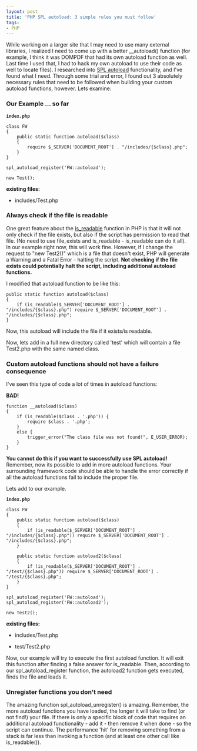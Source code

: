 ```yaml
---
layout: post
title: 'PHP SPL autoload: 3 simple rules you must follow'
tags:
- PHP
---
```

While working on a larger site that I may need to use many external libraries, I realized I need to come up with a better __autoload() function (for example, I think it was DOMPDF that had its own autoload function as well.  Last time I used that, I had to hack my own autoload to use their code as well to locate files).  I researched into [SPL autoload](http://us2.php.net/manual/en/function.spl-autoload-register.php) functionality, and I've found what I need.  Through some trial and error, I found out 3 absolutely necessary rules that need to be followed when building your custom autoload functions, however.  Lets examine:

### Our Example ... so far

**`index.php`**
```php?start_inline=1    
class FW
{
    public static function autoload($class)
    {
        require $_SERVER['DOCUMENT_ROOT'] . "/includes/{$class}.php";
    }
}

spl_autoload_register('FW::autoload');

new Test();
```
    
**existing files:**

  * includes/Test.php

### Always check if the file is readable

One great feature about the [is_readable](http://us3.php.net/is_readable) function in PHP is that it will not only check if the file exists, but also if the script has permission to read that file.  (No need to use file_exists and is_readable - is_readable can do it all).  In our example right now, this will work fine.  However, if I change the request to "new Test2()" which is a file that doesn't exist, PHP will generate a Warning and a Fatal Error - halting the script.  **Not checking if the file exists could potentially halt the script, including additional autoload functions.**

I modified that autoload function to be like this:

```php?start_inline=1    
public static function autoload($class)
{
    if (is_readable($_SERVER['DOCUMENT_ROOT'] . "/includes/{$class}.php") require $_SERVER['DOCUMENT_ROOT'] . "/includes/{$class}.php";
}
```
    
Now, this autoload will include the file if it exists/is readable.

Now, lets add in a full new directory called 'test' which will contain a file Test2.php with the same named class.

### Custom autoload functions should not have a failure consequence

I've seen this type of code a lot of times in autoload functions:

**BAD!**

```php?start_inline=1
function __autoload($class)
{
    if (is_readable($class . '.php')) {
        require $class . '.php';
    }
    else {
        trigger_error("The class file was not found!", E_USER_ERROR);
    }
}
```
    
**You cannot do this if you want to successfully use SPL autoload!**  Remember, now its possible to add in more autoload functions.  Your surrounding framework code should be able to handle the error correctly if all the autoload functions fail to include the proper file.

Lets add to our example.

**`index.php`**
```php?start_inline=1
class FW
{
    public static function autoload($class)
    {
        if (is_readable($_SERVER['DOCUMENT_ROOT'] . "/includes/{$class}.php")) require $_SERVER['DOCUMENT_ROOT'] . "/includes/{$class}.php";
    }

    public static function autoload2($class)
    {
        if (is_readable($_SERVER['DOCUMENT_ROOT'] . "/test/{$class}.php")) require $_SERVER['DOCUMENT_ROOT'] . "/test/{$class}.php";
    }
}

spl_autoload_register('FW::autoload');
spl_autoload_register('FW::autoload2');

new Test2();
```

**existing files:**

  * includes/Test.php

  * test/Test2.php

Now, our example will try to execute the first autoload function.  It will exit this function after finding a false answer for is_readable.  Then, according to our spl_autoload_register function, the autoload2 function gets executed, finds the file and loads it.

### Unregister functions you don't need

The amazing function spl_autoload_unregister() is amazing.  Remember, the more autoload functions you have loaded, the longer it will take to find (or not find!) your file.  If there is only a specific block of code that requires an additional autoload functionality - add it - then remove it when done - so the script can continue.  The performance 'hit' for removing something from a stack is far less than invoking a function (and at least one other call like is_readable()).
